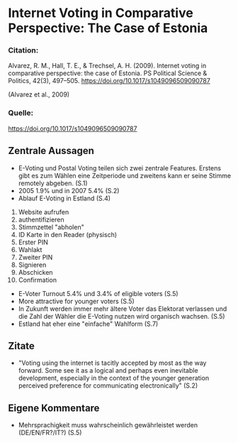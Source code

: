 # Internet Voting in Comparative Perspective: The Case of Estonia

### Citation:
Alvarez, R. M., Hall, T. E., & Trechsel, A. H. (2009). Internet voting in comparative perspective: the case of Estonia. PS Political Science & Politics, 42(3), 497–505. https://doi.org/10.1017/s1049096509090787

(Alvarez et al., 2009)

### Quelle:
https://doi.org/10.1017/s1049096509090787

## Zentrale Aussagen
- E-Voting und Postal Voting teilen sich zwei zentrale Features. Erstens gibt es zum Wählen eine Zeitperiode und zweitens kann er seine Stimme remotely abgeben. (S.1)
- 2005 1.9% und in 2007 5.4% (S.2)
- Ablauf E-Voting in Estland (S.4)
1) Website aufrufen
2) authentifizieren
3) Stimmzettel "abholen"
4) ID Karte in den Reader (physisch)
5) Erster PIN
6) Wahlakt
7) Zweiter PIN
8) Signieren
9) Abschicken
10) Confirmation
- E-Voter Turnout 5.4% und 3.4% of eligible voters (S.5)
- More attractive for younger voters (S.5)
- In Zukunft werden immer mehr ältere Voter das Elektorat verlassen und die Zahl der Wähler die E-Voting nutzen wird organisch wachsen. (S.5)
- Estland hat eher eine "einfache" Wahlform (S.7)
 
## Zitate
- "Voting using the internet is tacitly accepted by most as the way forward. Some see it as a logical and perhaps even inevitable development, especially in the context of the younger generation perceived preference for communicating electronically" (S.2)

## Eigene Kommentare
- Mehrsprachigkeit muss wahrscheinlich gewährleistet werden (DE/EN/FR?/IT?) (S.5)